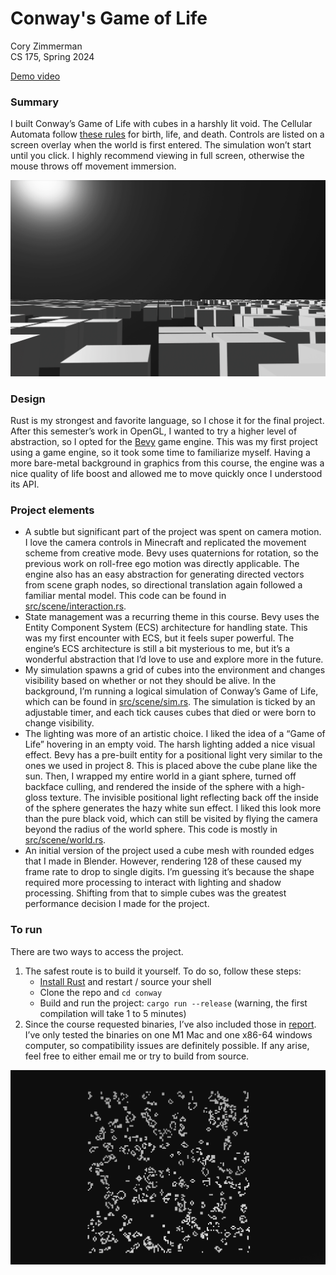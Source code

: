 # Conway's Game of Life

Cory Zimmerman  
CS 175, Spring 2024

[Demo video](https://youtu.be/fP9J3-yNa3Y)

### Summary

I built Conway’s Game of Life with cubes in a harshly lit void. The Cellular Automata follow [these rules](https://en.wikipedia.org/wiki/Conway%27s_Game_of_Life) for birth, life, and death. Controls are listed on a screen overlay when the world is first entered. The simulation won’t start until you click. I highly recommend viewing in full screen, otherwise the mouse throws off movement immersion.

![Low view](report/cw_low.png)

### Design

Rust is my strongest and favorite language, so I chose it for the final project. After this semester’s work in OpenGL, I wanted to try a higher level of abstraction, so I opted for the [Bevy](https://bevyengine.org) game engine. This was my first project using a game engine, so it took some time to familiarize myself. Having a more bare-metal background in graphics from this course, the engine was a nice quality of life boost and allowed me to move quickly once I understood its API.

### Project elements

- A subtle but significant part of the project was spent on camera motion. I love the camera controls in Minecraft and replicated the movement scheme from creative mode. Bevy uses quaternions for rotation, so the previous work on roll-free ego motion was directly applicable. The engine also has an easy abstraction for generating directed vectors from scene graph nodes, so directional translation again followed a familiar mental model. This code can be found in [src/scene/interaction.rs](https://github.com/cfzimmerman/conway/blob/main/src/scene/interaction.rs).
- State management was a recurring theme in this course. Bevy uses the Entity Component System (ECS) architecture for handling state. This was my first encounter with ECS, but it feels super powerful. The engine’s ECS architecture is still a bit mysterious to me, but it’s a wonderful abstraction that I’d love to use and explore more in the future.
- My simulation spawns a grid of cubes into the environment and changes visibility based on whether or not they should be alive. In the background, I’m running a logical simulation of Conway’s Game of Life, which can be found in [src/scene/sim.rs](https://github.com/cfzimmerman/conway/blob/main/src/scene/sim.rs). The simulation is ticked by an adjustable timer, and each tick causes cubes that died or were born to change visibility.
- The lighting was more of an artistic choice. I liked the idea of a “Game of Life” hovering in an empty void. The harsh lighting added a nice visual effect. Bevy has a pre-built entity for a positional light very similar to the ones we used in project 8. This is placed above the cube plane like the sun. Then, I wrapped my entire world in a giant sphere, turned off backface culling, and rendered the inside of the sphere with a high-gloss texture. The invisible positional light reflecting back off the inside of the sphere generates the hazy white sun effect. I liked this look more than the pure black void, which can still be visited by flying the camera beyond the radius of the world sphere. This code is mostly in [src/scene/world.rs](https://github.com/cfzimmerman/conway/blob/main/src/scene/world.rs).
- An initial version of the project used a cube mesh with rounded edges that I made in Blender. However, rendering 128 of these caused my frame rate to drop to single digits. I’m guessing it’s because the shape required more processing to interact with lighting and shadow processing. Shifting from that to simple cubes was the greatest performance decision I made for the project.

### To run

There are two ways to access the project.

1. The safest route is to build it yourself. To do so, follow these steps:
   - [Install Rust](https://www.rust-lang.org/tools/install) and restart / source your shell
   - Clone the repo and `cd conway`
   - Build and run the project: `cargo run --release` (warning, the first compilation will take 1 to 5 minutes)
2. Since the course requested binaries, I’ve also included those in [report](https://github.com/cfzimmerman/conway/tree/main/report). I’ve only tested the binaries on one M1 Mac and one x86-64 windows computer, so compatibility issues are definitely possible. If any arise, feel free to either email me or try to build from source.

![High view](report/cw_high.png)
